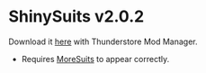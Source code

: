 # ShinySuits v2.0.2

Download it [here](https://thunderstore.io/c/lethal-company/p/Xen/ShinySuits/) with Thunderstore Mod Manager.

- Requires [MoreSuits](https://thunderstore.io/c/lethal-company/p/x753/More_Suits/) to appear correctly.
